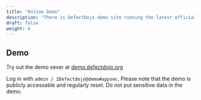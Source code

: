 ```yaml
---
title: "Online Demo"
description: "There is DefectDojo demo site running the latest officially released version"
draft: false
weight: 6
---
```


## Demo

Try out the demo sever at [demo.defectdojo.org](https://demo.defectdojo.org)

Log in with `admin / 1Defectdojo@demo#appsec`. Please note that the demo is publicly accessable and regularly reset. Do not put sensitive data in the demo.
